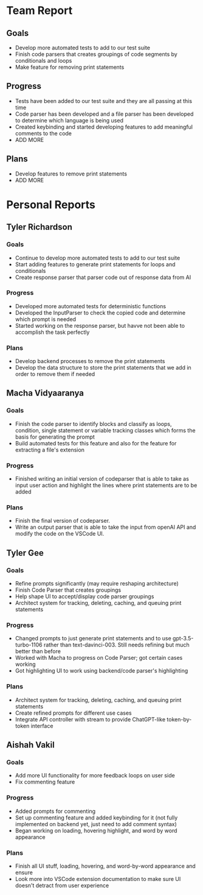 # Team Report

## Goals
- Develop more automated tests to add to our test suite
- Finish code parsers that creates groupings of code segments by conditionals and loops
- Make feature for removing print statements

## Progress
- Tests have been added to our test suite and they are all passing at this time
- Code parser has been developed and a file parser has been developed to determine which language is being used
- Created keybinding and started developing features to add meaningful comments to the code
- ADD MORE

## Plans
- Develop features to remove print statements
- ADD MORE 


# Personal Reports

## Tyler Richardson

### Goals
- Continue to develop more automated tests to add to our test suite 
- Start adding features to generate print statements for loops and conditionals
- Create response parser that parser code out of response data from AI

### Progress
- Developed more automated tests for deterministic functions
- Developed the InputParser to check the copied code and determine which prompt is needed
- Started working on the response parser, but havve not been able to accomplish the task perfectly

### Plans
- Develop backend processes to remove the print statements
- Develop the data structure to store the print statements that we add in order to remove them if needed
  
## Macha Vidyaaranya
### Goals
- Finish the code parser to identify blocks and classify as loops, condition, single statement or variable tracking classes which forms the basis for generating the prompt
- Build automated tests for this feature and also for the feature for extracting a file's extension

### Progress
- Finished writing an initial version of codeparser that is able to take as input user action and highlight the lines where print statements are to be added

### Plans
- Finish the final version of codeparser.
- Write an output parser that is able to take the input from openAI API and modify the code on the VSCode UI.

## Tyler Gee

### Goals
- Refine prompts significantly (may require reshaping architecture)
- Finish Code Parser that creates groupings
- Help shape UI to accept/display code parser groupings
- Architect system for tracking, deleting, caching, and queuing print statements

### Progress
- Changed prompts to just generate print statements and to use gpt-3.5-turbo-1106 rather than text-davinci-003. Still needs refining but much better than before
- Worked with Macha to progress on Code Parser; got certain cases working
- Got highlighting UI to work using backend/code parser's highlighting

### Plans
- Architect system for tracking, deleting, caching, and queuing print statements
- Create refined prompts for different use cases
- Integrate API controller with stream to provide ChatGPT-like token-by-token interface


## Aishah Vakil

### Goals
- Add more UI functionality for more feedback loops on user side
- Fix commenting feature

### Progress
- Added prompts for commenting
- Set up commenting feature and added keybinding for it (not fully implemented on backend yet, just need to add comment syntax)
- Began working on loading, hovering highlight, and word by word appearance

### Plans
- Finish all UI stuff, loading, hovering, and word-by-word appearance and ensure
- Look more into VSCode extension documentation to make sure UI doesn't detract from user experience
